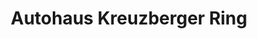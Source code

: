 ---
title: "Autohaus Kreuzberger Ring"
url: /wiesbaden/autohaus-kreuzberger-ring/
shop: Autowerkstatt
---